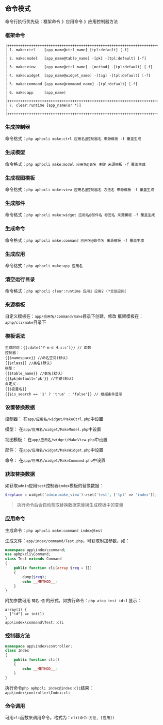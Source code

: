 ## 命令模式

命令行执行优先级：框架命令 》应用命令 》应用控制器方法

### 框架命令

```
|++++++++++++++++++++++++++++++++++++++++++++++++++++++++++++++++++++++++++++|
| 1. make:ctrl    [app_name@ctrl_name] [tpl:default] [-f]                    |
| 2. make:model   [app_name@table_name] -[pk] -[tpl:default] [-f]            |
| 3. make:view    [app_name@ctrl_name] -[method] -[tpl:default] [-f]         |
| 4. make:widget  [app_name@widget_name] -[tag] -[tpl:default] [-f]          |
| 5. make:command [app_name@command_name] -[tpl:default] [-f]                |
| 6. make:app     [app_name]                                                 |
|++++++++++++++++++++++++++++++++++++++++++++++++++++++++++++++++++++++++++++|
| 7. clear:runtime [app_name(or *)]                                          |
|++++++++++++++++++++++++++++++++++++++++++++++++++++++++++++++++++++++++++++|
```

### 生成控制器

命令格式：`php aphpcli make:ctrl 应用名@控制器名 来源模板 -f 覆盖生成`


### 生成模型

命令格式：`php aphpcli make:model 应用名@表名 主键 来源模板 -f 覆盖生成`

### 生成视图模板

命令格式：`php aphpcli make:view 应用名@控制器名 方法名 来源模板 -f 覆盖生成`

### 生成部件

命令格式：`php aphpcli make:widget 应用名@部件名 标签名 来源模板 -f 覆盖生成`

### 生成命令

命令格式：`php aphpcli make:command 应用名@命令名 来源模板 -f 覆盖生成`

### 生成应用

命令格式：`php aphpcli make:app 应用名`

### 清空运行目录

命令格式：`php aphpcli clear:runtime 应用1 应用2 (*全部应用)`

### 来源模板

自定义模板在：`app/应用名/command/make`目录下创建，修改
框架模板在：`aphp/cli/make`目录下

### 模板语法

```
生成时间：{{:date('Y-m-d H:i:s')}} // 函数
控制器：
{{$namespace}} //命名空间(默认)
{{$class}} //类名(默认)
模型：
{{$table_name}} //表名(默认)
{{$pk|default='pk'}} //主键(默认)
自定义：
{{$变量名}}
{{$is_search == '1' ? 'true' : 'false'}} // 根据条件显示
```

### 设置替换数据

控制器： 在`app/应用名/widget/MakeCtrl.php`中设置

模型： 在`app/应用名/widget/MakeModel.php`中设置

视图模板： 在`app/应用名/widget/MakeView.php`中设置

部件： 在`app/应用名/widget/MakeWidget.php`中设置

命令： 在`app/应用名/widget/MakeCommand.php`中设置


### 获取替换数据

如获取`admin`应用`test`控制器`index`模板的替换数据：

```php
$replace = widget('admin.make_view')->set('test', ['tpl' => 'index']);
```

> 执行命令后会自动获取替换数据来替换生成模板中的变量

### 应用命令

生成命令：`php aphpcli make:command index@test`

生成文件：`app/index/command/Test.php`，可获取附加参数，如：

```php
namespace app\index\command;
use aphp\cli\Command;
class Test extends Command
{
	public function cli(array $req = [])
	{
        dump($req);
		echo __METHOD__;
	}
}
```

附加参数可用 `键名:值` 的形式，如执行命令：`php atop test id:1` 显示：

```
array(1) {
  ["id"] => int(1)
}
app\index\command\Test::cli
```

### 控制器方法

```php
namespace app\index\controller;
class Index
{
    public function cli()
    {
        echo __METHOD__;
    }
}
```

执行命令`php aphpcli index@index:cli`结果：`app\index\controller\Index:cli`

### 命令调用 

可用`cli`函数来调用命令，格式为：`cli(命令:方法, [应用])`
